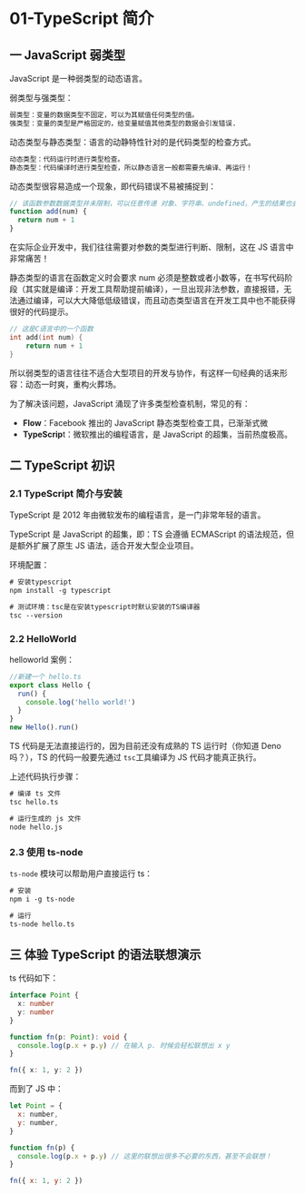 # 01-TypeScript 简介

## 一 JavaScript 弱类型

JavaScript 是一种弱类型的动态语言。

弱类型与强类型：

```txt
弱类型：变量的数据类型不固定，可以为其赋值任何类型的值。
强类型：变量的类型是严格固定的，给变量赋值其他类型的数据会引发错误.
```

动态类型与静态类型：语言的动静特性针对的是代码类型的检查方式。

```txt
动态类型：代码运行时进行类型检查。
静态类型：代码编译时进行类型检查，所以静态语言一般都需要先编译、再运行！
```

动态类型很容易造成一个现象，即代码错误不易被捕捉到：

```js
// 该函数参数数据类型并未限制，可以任意传递 对象、字符串、undefined，产生的结果也会千奇百怪
function add(num) {
  return num + 1
}
```

在实际企业开发中，我们往往需要对参数的类型进行判断、限制，这在 JS 语言中非常痛苦！

静态类型的语言在函数定义时会要求 num 必须是整数或者小数等，在书写代码阶段（其实就是编译：开发工具帮助提前编译），一旦出现非法参数，直接报错，无法通过编译，可以大大降低低级错误，而且动态类型语言在开发工具中也不能获得很好的代码提示。

```c
// 这是C语言中的一个函数
int add(int num) {
    return num + 1
}
```

所以弱类型的语言往往不适合大型项目的开发与协作，有这样一句经典的话来形容：动态一时爽，重构火葬场。

为了解决该问题，JavaScript 涌现了许多类型检查机制，常见的有：

- **Flow**：Facebook 推出的 JavaScript 静态类型检查工具，已渐渐式微
- **TypeScrip**t：微软推出的编程语言，是 JavaScript 的超集，当前热度极高。

## 二 TypeScript 初识

### 2.1 TypeScript 简介与安装

TypeScript 是 2012 年由微软发布的编程语言，是一门非常年轻的语言。

TypeScript 是 JavaScript 的超集，即：TS 会遵循 ECMAScript 的语法规范，但是额外扩展了原生 JS 语法，适合开发大型企业项目。

环境配置：

```txt
# 安装typescript
npm install -g typescript

# 测试环境：tsc是在安装typescript时默认安装的TS编译器
tsc --version
```

### 2.2 HelloWorld

helloworld 案例：

```ts
//新建一个 hello.ts
export class Hello {
  run() {
    console.log('hello world!')
  }
}
new Hello().run()
```

TS 代码是无法直接运行的，因为目前还没有成熟的 TS 运行时（你知道 Deno 吗？），TS 的代码一般要先通过 `tsc`工具编译为 JS 代码才能真正执行。

上述代码执行步骤：

```txt
# 编译 ts 文件
tsc hello.ts

# 运行生成的 js 文件
node hello.js
```

### 2.3 使用 ts-node

`ts-node` 模块可以帮助用户直接运行 ts：

```txt
# 安装
npm i -g ts-node

# 运行
ts-node hello.ts
```

## 三 体验 TypeScript 的语法联想演示

ts 代码如下：

```ts
interface Point {
  x: number
  y: number
}

function fn(p: Point): void {
  console.log(p.x + p.y) // 在输入 p. 时候会轻松联想出 x y
}

fn({ x: 1, y: 2 })
```

而到了 JS 中：

```js
let Point = {
  x: number,
  y: number,
}

function fn(p) {
  console.log(p.x + p.y) // 这里的联想出很多不必要的东西，甚至不会联想！
}

fn({ x: 1, y: 2 })
```
